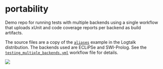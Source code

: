 # portability

Demo repo for running tests with multiple backends using a single workflow that uploads xUnit and code coverage reports per backend as build artifacts.

The source files are a copy of the [`aliases`](https://github.com/LogtalkDotOrg/logtalk3/tree/master/examples/aliases) example in the Logtalk distribution. The backends used are ECLiPSe and SWI-Prolog. See the [`testing_multiple_backends.yml`](https://github.com/logtalk-actions/portability/blob/master/.github/workflows/testing_multiple_backends.yml) workflow file for details.

![](https://github.com/logtalk-actions/portability/workflows/Testing/badge.svg)
